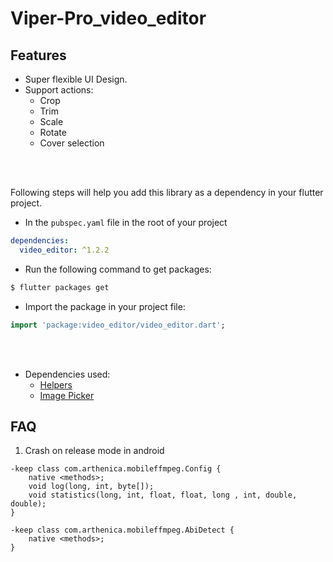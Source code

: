 # Viper-Pro_video_editor

## Features

- Super flexible UI Design.
- Support actions:
  - Crop
  - Trim
  - Scale
  - Rotate
  - Cover selection

<br><br>


Following steps will help you add this library as a dependency in your flutter project.

- In the `pubspec.yaml` file in the root of your project

```yaml
dependencies:
  video_editor: ^1.2.2
```

- Run the following command to get packages:

```bash
$ flutter packages get
```

- Import the package in your project file:

```dart
import 'package:video_editor/video_editor.dart';
```
<br><br>



- Dependencies used:
  - [Helpers](https://pub.dev/packages/helpers)
  - [Image Picker](https://pub.dev/packages/image_picker)






## FAQ

1. Crash on release mode in android


```
-keep class com.arthenica.mobileffmpeg.Config {
    native <methods>;
    void log(long, int, byte[]);
    void statistics(long, int, float, float, long , int, double, double);
}

-keep class com.arthenica.mobileffmpeg.AbiDetect {
    native <methods>;
}
```
